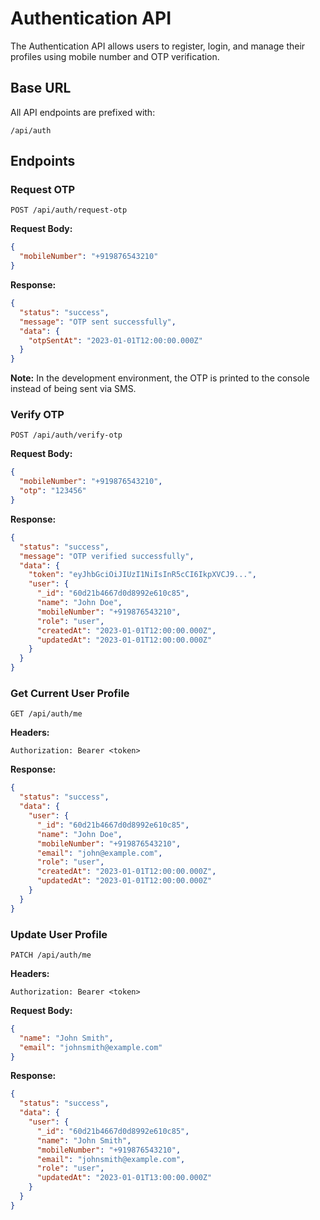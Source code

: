 # Authentication API

The Authentication API allows users to register, login, and manage their profiles using mobile number and OTP verification.

## Base URL

All API endpoints are prefixed with:

```
/api/auth
```

## Endpoints

### Request OTP

```
POST /api/auth/request-otp
```

**Request Body:**

```json
{
  "mobileNumber": "+919876543210"
}
```

**Response:**

```json
{
  "status": "success",
  "message": "OTP sent successfully",
  "data": {
    "otpSentAt": "2023-01-01T12:00:00.000Z"
  }
}
```

**Note:** In the development environment, the OTP is printed to the console instead of being sent via SMS.

### Verify OTP

```
POST /api/auth/verify-otp
```

**Request Body:**

```json
{
  "mobileNumber": "+919876543210",
  "otp": "123456"
}
```

**Response:**

```json
{
  "status": "success",
  "message": "OTP verified successfully",
  "data": {
    "token": "eyJhbGciOiJIUzI1NiIsInR5cCI6IkpXVCJ9...",
    "user": {
      "_id": "60d21b4667d0d8992e610c85",
      "name": "John Doe",
      "mobileNumber": "+919876543210",
      "role": "user",
      "createdAt": "2023-01-01T12:00:00.000Z",
      "updatedAt": "2023-01-01T12:00:00.000Z"
    }
  }
}
```

### Get Current User Profile

```
GET /api/auth/me
```

**Headers:**

```
Authorization: Bearer <token>
```

**Response:**

```json
{
  "status": "success",
  "data": {
    "user": {
      "_id": "60d21b4667d0d8992e610c85",
      "name": "John Doe",
      "mobileNumber": "+919876543210",
      "email": "john@example.com",
      "role": "user",
      "createdAt": "2023-01-01T12:00:00.000Z",
      "updatedAt": "2023-01-01T12:00:00.000Z"
    }
  }
}
```

### Update User Profile

```
PATCH /api/auth/me
```

**Headers:**

```
Authorization: Bearer <token>
```

**Request Body:**

```json
{
  "name": "John Smith",
  "email": "johnsmith@example.com"
}
```

**Response:**

```json
{
  "status": "success",
  "data": {
    "user": {
      "_id": "60d21b4667d0d8992e610c85",
      "name": "John Smith",
      "mobileNumber": "+919876543210",
      "email": "johnsmith@example.com",
      "role": "user",
      "updatedAt": "2023-01-01T13:00:00.000Z"
    }
  }
}
```

